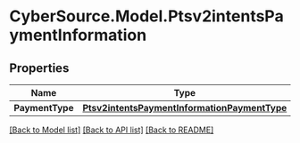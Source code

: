 # CyberSource.Model.Ptsv2intentsPaymentInformation
## Properties

Name | Type | Description | Notes
------------ | ------------- | ------------- | -------------
**PaymentType** | [**Ptsv2intentsPaymentInformationPaymentType**](Ptsv2intentsPaymentInformationPaymentType.md) |  | [optional] 

[[Back to Model list]](../README.md#documentation-for-models) [[Back to API list]](../README.md#documentation-for-api-endpoints) [[Back to README]](../README.md)

